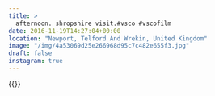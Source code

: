 ```yaml
---
title: >
  afternoon. shropshire visit.#vsco #vscofilm
date: 2016-11-19T14:27:04+00:00
location: "Newport, Telford And Wrekin, United Kingdom"
image: "/img/4a53069d25e266968d95c7c482e655f3.jpg"
draft: false
instagram: true
---
```


{{<photo src="/img/4a53069d25e266968d95c7c482e655f3.jpg">}}

